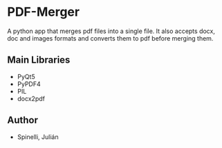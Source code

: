 # PDF-Merger

A python app that merges pdf files into a single file. It also accepts docx, doc and images formats and converts them to pdf before merging them.

## Main Libraries
- PyQt5 
- PyPDF4
- PIL
- docx2pdf

## Author

- Spinelli, Julián
